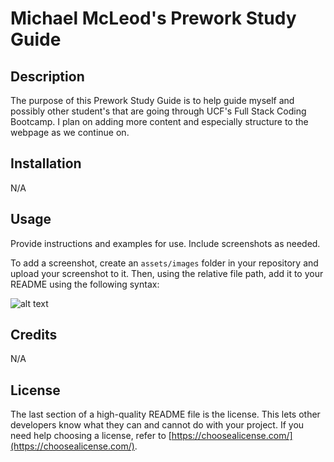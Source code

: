 # Michael McLeod's Prework Study Guide

## Description

The purpose of this Prework Study Guide is to help guide myself and possibly other student's that are going through UCF's Full Stack Coding Bootcamp. I plan on adding more content and especially structure to the webpage as we continue on.

## Installation

N/A

## Usage

Provide instructions and examples for use. Include screenshots as needed.

To add a screenshot, create an `assets/images` folder in your repository and upload your screenshot to it. Then, using the relative file path, add it to your README using the following syntax:

![alt text](assets/images/screenshot.png)

## Credits

N/A

## License

The last section of a high-quality README file is the license. This lets other developers know what they can and cannot do with your project. If you need help choosing a license, refer to [https://choosealicense.com/](https://choosealicense.com/).